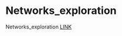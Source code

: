 # Networks_exploration
Networks_exploration [LINK](https://dacss-cssmeths.github.io/Networks_exploration/)

